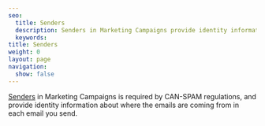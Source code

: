 ```yaml
---
seo:
  title: Senders
  description: Senders in Marketing Campaigns provide identity information about where the emails are coming from for their recipients in campaigns in order to ensure all CAN-SPAM regulations are followed.
  keywords:
title: Senders
weight: 0
layout: page
navigation:
  show: false
---
```


[Senders]({{root_url}}/ui/account-and-settings/senders/) in Marketing Campaigns is required by CAN-SPAM regulations, and provide identity information about where the emails are coming from in each email you send.
